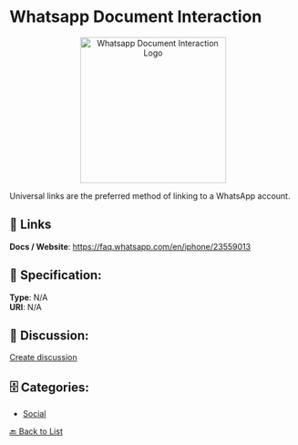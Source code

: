 # Whatsapp Document Interaction
<p align="center">
    <img width="256" src="https://raw.githubusercontent.com/apis-list/apis-list/main/apis/whatsapp-document-interaction/logo_256x256.png" alt="Whatsapp Document Interaction Logo"/>
</p>

Universal links are the preferred method of linking to a WhatsApp account.

##  🔗 Links
**Docs / Website**: https://faq.whatsapp.com/en/iphone/23559013

## 🧬 Specification:
**Type**: N/A  
**URI**: N/A

## 💬 Discussion:
[Create discussion](https://github.com/apis-list/apis-list/discussions/new)

## 🗄️ Categories:
- [Social](https://github.com/apis-list/apis-list#social)




[🔙 Back to List](https://github.com/apis-list/apis-list)
